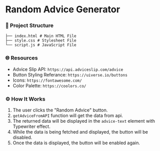 # **Random Advice Generator**

### 📁 Project Structure

```
├── index.html # Main HTML File
├── style.css # Stylesheet File
└── script.js # JavaScript File
```

### 🌐 **Resources**

- Advice Slip API: `https://api.adviceslip.com/advice`
- Button Styling Referance: `https://uiverse.io/buttons`
- Icons: `https://fontawesome.com/`
- Color Palette: `https://coolors.co/`

### ⚙️ **How It Works**

1. The user clicks the "Random Advice" button.
2. `getAdviceFromAPI` function will get the data from api.
3. The returned data will be displayed in the `advice-text` element with Typewriter effect.
4. While the data is being fetched and displayed, the button will be disabled.
5. Once the data is displayed, the button will be enabled again.
